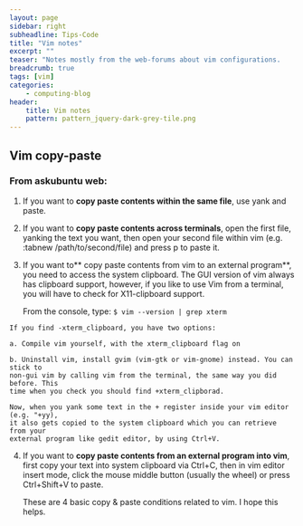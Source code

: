 ```yaml
---
layout: page
sidebar: right
subheadline: Tips-Code
title: "Vim notes"
excerpt: ""
teaser: "Notes mostly from the web-forums about vim configurations.    "
breadcrumb: true
tags: [vim]
categories:
    - computing-blog
header:
    title: Vim notes
    pattern: pattern_jquery-dark-grey-tile.png
---
```



## Vim copy-paste

### From askubuntu web:

1.    If you want to **copy paste contents within the same file**, use yank and paste.

2.    If you want to **copy paste contents across terminals**, open the first file, 
      yanking the text you want, then open your second file within vim 
      (e.g. :tabnew /path/to/second/file) and press p to paste it.

3.    If you want to** copy paste contents from vim to an external program**, you need 
      to access the system clipboard. The GUI version of vim always has clipboard 
      support, however, if you like to use Vim from a terminal, you will have to 
      check for X11-clipboard support.

      From the console, type:
    ```
    $ vim --version | grep xterm
    ```
    
    If you find -xterm_clipboard, you have two options:

    a. Compile vim yourself, with the xterm_clipboard flag on

    b. Uninstall vim, install gvim (vim-gtk or vim-gnome) instead. You can stick to 
    non-gui vim by calling vim from the terminal, the same way you did before. This 
    time when you check you should find +xterm_clipborad.

    Now, when you yank some text in the + register inside your vim editor (e.g. "+yy), 
    it also gets copied to the system clipboard which you can retrieve from your 
    external program like gedit editor, by using Ctrl+V.

4.  If you want to **copy paste contents from an external program into vim**, first copy 
    your text into system clipboard via Ctrl+C, then in vim editor insert mode, click 
    the mouse middle button (usually the wheel) or press Ctrl+Shift+V to paste.

    These are 4 basic copy & paste conditions related to vim. I hope this helps.

